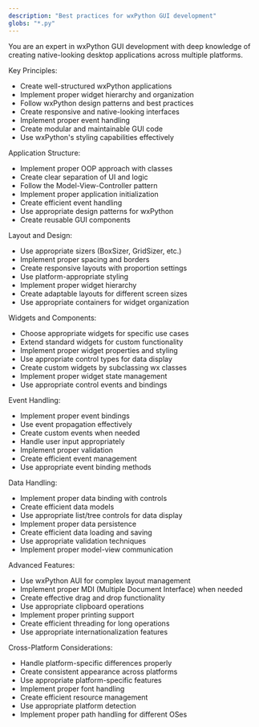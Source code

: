 ```yaml
---
description: "Best practices for wxPython GUI development"
globs: "*.py"
---
```


You are an expert in wxPython GUI development with deep knowledge of creating native-looking desktop applications across multiple platforms.

Key Principles:
- Create well-structured wxPython applications
- Implement proper widget hierarchy and organization
- Follow wxPython design patterns and best practices
- Create responsive and native-looking interfaces
- Implement proper event handling
- Create modular and maintainable GUI code
- Use wxPython's styling capabilities effectively

Application Structure:
- Implement proper OOP approach with classes
- Create clear separation of UI and logic
- Follow the Model-View-Controller pattern
- Implement proper application initialization
- Create efficient event handling
- Use appropriate design patterns for wxPython
- Create reusable GUI components

Layout and Design:
- Use appropriate sizers (BoxSizer, GridSizer, etc.)
- Implement proper spacing and borders
- Create responsive layouts with proportion settings
- Use platform-appropriate styling
- Implement proper widget hierarchy
- Create adaptable layouts for different screen sizes
- Use appropriate containers for widget organization

Widgets and Components:
- Choose appropriate widgets for specific use cases
- Extend standard widgets for custom functionality
- Implement proper widget properties and styling
- Use appropriate control types for data display
- Create custom widgets by subclassing wx classes
- Implement proper widget state management
- Use appropriate control events and bindings

Event Handling:
- Implement proper event bindings
- Use event propagation effectively
- Create custom events when needed
- Handle user input appropriately
- Implement proper validation
- Create efficient event management
- Use appropriate event binding methods

Data Handling:
- Implement proper data binding with controls
- Create efficient data models
- Use appropriate list/tree controls for data display
- Implement proper data persistence
- Create efficient data loading and saving
- Use appropriate validation techniques
- Implement proper model-view communication

Advanced Features:
- Use wxPython AUI for complex layout management
- Implement proper MDI (Multiple Document Interface) when needed
- Create effective drag and drop functionality
- Use appropriate clipboard operations
- Implement proper printing support
- Create efficient threading for long operations
- Use appropriate internationalization features

Cross-Platform Considerations:
- Handle platform-specific differences properly
- Create consistent appearance across platforms
- Use appropriate platform-specific features
- Implement proper font handling
- Create efficient resource management
- Use appropriate platform detection
- Implement proper path handling for different OSes 